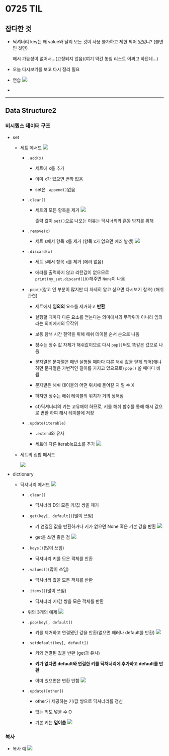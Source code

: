 # 0725 TIL

## 잡다한 것

- 딕셔너리 key는 왜 value와 달리 모든 것이 사용 불가하고 제한 되어 있었냐? (불변인 것만)
  
  해시 가능성이 없어서...(고정되지 않음)(여기 약간 놓침 리스트 어쩌고 하던데...)

- 오늘 다시보기를 보고 다시 정리 필요

- 연습
  ![](0725_assets/2023-07-25-10-38-33-image.png)

- 

---

## Data Structure2

### 비시퀀스 데이터 구조

- set
  
  - 세트 메서드
    ![](0725_assets/2023-07-25-09-03-51-image.png)
    
    - `.add(x)`
      
      - 세트에 x를 추가
      
      - 이미 x가 있으면 변화 없음
      
      - set은 `.append()`없음
    
    - `.clear()`
      
      - 세트의 모든 항목을 제거
        ![](0725_assets/2023-07-25-09-06-47-image.png)
        
        출력 값이 `set()`으로 나오는 이유는 딕셔너리와 혼동 방지를 위해
    
    - `.remove(x)`
      
      - 세트 s에서 항목 x를 제거 (항목 x가 없으면 에러 발생)
        ![](0725_assets/2023-07-25-09-08-19-image.png)
    
    - `.discard(x)`
      
      - 세트 s에서 항목 x를 제거 (에러 없음)
      
      - 에러를 출력하지 않고 리턴값이 없으므로 `print(my_set.discard(10)`해주면 `None`이 나옴
    
    - `.pop()`(참고 인 부분이 많지만 더 자세히 알고 싶으면 다시보기 참조) (해쉬 관련)
      
      - 세트에서 **임의의** 요소를 제거하고 **반환**
      
      - 실행할 때마다 다른 요소를 얻는다는 의미에서의 무작위가 아니라 임의라는 의미에서의 무작위
      
      - 보통 탐색 시간 절약을 위해 해쉬 테이블 순서 순으로 나옴 
      
      - 정수는 정수 값 자체가 해쉬값이므로 다시 `pop()`써도 똑같은 값으로 나옴
      
      - 문자열은 문자열은 매번 실행될 때마다 다른 해쉬 값을 얻게 되어(왜냐하면 문자열은 가변적인 길이를 가지고 있으므로) `pop()` 쓸 때마다 바뀜
      
      - 문자열은 해쉬 테이블의 어떤 위치에 들어갈 지 알 수 X
      
      - 하지만 정수는 해쉬 테이블의 위치가 거의 정해짐
      
      - cf)딕셔너리의 키는 고유해야 하므로, 키를 해쉬 함수를 통해 해시 값으로 변환 하여 해시 테이블에 저장
    
    - `.update(iterable)`
      
      - `.extend`와 유사
      
      - 세트에 다른 iterable요소를 추가
        ![](0725_assets/2023-07-25-09-42-38-image.png)
  
  - 세트의 집합 메서드
    
    ![](0725_assets/2023-07-25-09-43-44-image.png)

- dictionary
  
  - 딕셔너리 메서드
    ![](0725_assets/2023-07-25-09-49-11-image.png)
    
    - `.clear()`
      
      - 딕셔너리 D의 모든 키/값 쌍을 제거
    
    - `.get(key[, default])`(많이 쓰임)
      
      - 키 연결된 값을 반환하거나 키가 없으면 None 혹은 기본 값을 반환
        ![](0725_assets/2023-07-25-10-02-25-image.png)
      
      - get을 쓰면 좋은 점
        ![](0725_assets/2023-07-25-10-08-25-image.png)
    
    - `.keys()`(많이 쓰임)
      
      - 딕셔너리 키를 모은 객체를 반환
    
    - `.values()`(많이 쓰임)
      
      - 딕셔너리 값을 모든 객체를 반환
    
    - `.items()`(많이 쓰임)
      
      - 딕셔너리 키/값 쌍을 모은 객체를 반환
    
    - 위의 3개의 예제
      ![](0725_assets/2023-07-25-10-26-10-image.png)
    
    - `.pop(key[, default])`
      
      - 키를 제거하고 연결됐던 값을 반환(없으면 에러나 default를 반환)
        ![](0725_assets/2023-07-25-10-14-43-image.png)
    
    - `.setdefault(key[, default])`
      
      - 키와 연결된 값을 반환 (get과 유사)
      
      - **키가 없다면 default와 연결한 키를 딕쳐너리에 추가하고 default를 반환**
      
      - 이미 있으면은 변환 안함
        ![](0725_assets/2023-07-25-10-22-19-image.png)
    
    - `.update([other])`
      
      - other가 제공하는 키/값 쌍으로 딕셔너리를 갱신 
      
      - 없는 키도 넣을 수 O
      
      - 기본 키는 **덮어씀**
        ![](0725_assets/2023-07-25-10-20-46-image.png)

### 복사

- 복사 예
  ![](0725_assets/2023-07-25-10-56-29-image.png)


